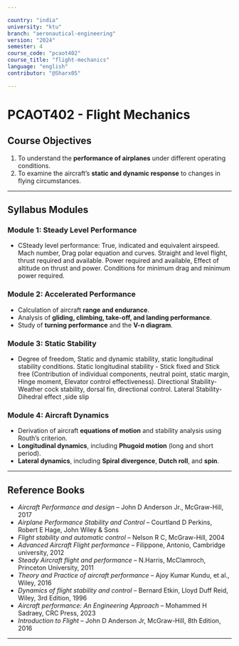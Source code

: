 ```yaml
---

country: "india"
university: "ktu"
branch: "aeronautical-engineering"
version: "2024"
semester: 4
course_code: "pcaot402"
course_title: "flight-mechanics"
language: "english"
contributor: "@Sharx05"

---
```


# PCAOT402 - Flight Mechanics

## Course Objectives

1.  To understand the **performance of airplanes** under different operating conditions.
2.  To examine the aircraft’s **static and dynamic response** to changes in flying circumstances.

---

## Syllabus Modules

### Module 1: Steady Level Performance

-   CSteady level performance: True, indicated and equivalent airspeed. Mach
number, Drag polar equation and curves. Straight and level flight, thrust
required and available. Power required and available, Effect of altitude on
thrust and power. Conditions for minimum drag and minimum power
required. 


### Module 2: Accelerated Performance

-   Calculation of aircraft **range and endurance**.
-   Analysis of **gliding, climbing, take-off, and landing performance**.
-   Study of **turning performance** and the **V-n diagram**.

### Module 3: Static Stability

-  Degree of freedom, Static and dynamic stability, static longitudinal stability conditions. Static longitudinal stability - Stick fixed
and Stick free (Contribution of individual components, neutral point, static
margin, Hinge moment, Elevator control effectiveness). Directional
Stability- Weather cock stability, dorsal fin, directional control. Lateral
Stability- Dihedral effect ,side slip 


### Module 4: Aircraft Dynamics

-   Derivation of aircraft **equations of motion** and stability analysis using Routh’s criterion.
-   **Longitudinal dynamics**, including **Phugoid motion** (long and short period).
-   **Lateral dynamics**, including **Spiral divergence**, **Dutch roll**, and **spin**.

---

## Reference Books

-   *Aircraft Performance and design* – John D Anderson Jr., McGraw-Hill, 2017
-   *Airplane Performance Stability and Control* – Courtland D Perkins, Robert E Hage, John Wiley & Sons
-   *Flight stability and automatic control* – Nelson R C, McGraw-Hill, 2004
-   *Advanced Aircraft Flight performance* – Filippone, Antonio, Cambridge university, 2012
-   *Steady Aircraft flight and performance* – N.Harris, McClamroch, Princeton University, 2011
-   *Theory and Practice of aircraft performance* – Ajoy Kumar Kundu, et al., Wiley, 2016
-   *Dynamics of flight stability and control* – Bernard Etkin, Lloyd Duff Reid, Wiley, 3rd Edition, 1996
-   *Aircraft performance: An Engineering Approach* – Mohammed H Sadraey, CRC Press, 2023
-   *Introduction to Flight* – John D Anderson Jr, McGraw-Hill, 8th Edition, 2016

---
